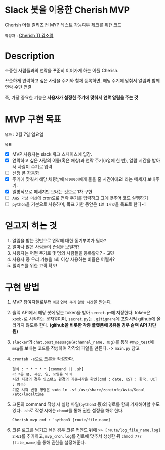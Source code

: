 # Slack 봇을 이용한 Cherish MVP
Cherish 어플 릴리즈 전 MVP 테스트 가능여부 체크를 위한 코드



`작성자` : [Cherish TI 김소령](https://soryeongk.github.io/)



# Description

소중한 사람들과의 연락을 꾸준히 이어가게 하는 어플 Cherish.

꾸준하게 연락하고 싶은 사람을 주기와 함께 등록하면, 해당 주기에 맞춰서 알림과 함께 연락 수단 연결

즉, 가장 중요한 기능은 **사용자가 설정한 주기에 맞춰서 연락 알림을 주는 것**

# MVP 구현 목표

`날짜` : 2월 7일 일요일

`목표`

- [x] MVP 사용자는 slack 워크 스페이스에 입장.
- [x] 연락하고 싶은 사람의 이름(혹은 애칭)과 연락 주기(n일에 한 번), 알람 시간을 받아서 사람이 수기로 입력
- [ ] 신청 폼 자동화
- [x] 주기에 맞춰서 해당 채팅방에 `남쿵둥이`에게 물을 줄 시간이에요! 라는 메세지 보내주기.
- [x] 일방적으로 메세지만 보내는 것으로 1차 구현
- [ ] `AWS 가상 머신`에 cron으로 연락 주기를 입력하고 그에 맞추어 코드 실행하기
- [ ] `python`을 기본으로 사용하며, 목표 기한 동안은 `1일 1커밋`을 목표로 한다~!

# 얻고자 하는 것

1. 알림을 받는 것만으로 연락에 대한 동기부여가 될까?
2. 얼마나 많은 사람들이 관심을 보일까?
3. 사용자는 어떤 주기로 몇 명의 사람들을 등록할까? - 고민
4. 사용자 중 우리 기능을 n회 이상 사용하는 비율은 어떨까?
5. 릴리즈를 위한 고객 확보!

# 구현 방법
1. MVP 참여자들로부터 `애칭` `연락 주기` `알람 시간`을 받는다.

2. 슬랙 API에서 해당 봇에 맞는 token을 받아 `secret.py`에 저장한다.
   token은 `xoxb-`로 시작하는 문자열이며, `secret.py`는 `.gitignore`에 포함시켜 github에 올라가지 않도록 한다.
   **(github을 비롯한 각종 플랫폼에 공유될 경우 슬랙 API 차단됨)**

3. `slacker`의 `chat.post_message(#channel_name, msg)`를 통해 `#mvp_test`에 `msg`를 보내는 코드를 작성하여 각각의 파일을 만든다. -> `main.py` 참고

4. `crontab -e`으로 크론을 작성한다.

   ```
   형식 : * * * * * [command || .sh]
   각 *은 분, 시간, 일, 요일을 의미
   시간 지정의 경우 인스턴스 환경의 기준시각을 확인(cmd : date, KST : 한국, UCT : 영국)
   기준 시각 변경 명령은 sudo ln -sf /usr/share/zoneinfo/Asia/Seoul /etc/localtime
   ```

5. 크론의 command 작성 시 실행 파일(`python3` 등)의 경로를 함께 기재해야할 수도 있다.
   `.sh`로 작성 시에는 `chmod`를 통해 권한 설정을 해야 한다.

   ````
   Cherish mvp cmd : `python3 [route/file_name]
   ````

6. 크론 로그를 남기고 싶은 경우 크론 커멘드 뒤에 `>> [route/log_file_name.log] 2>&1`를 추가하고, `mvp_cron.log`를 경로에 맞추서 생성한 뒤 `chmod 777 [file_name]`을 통해 권한을 설정해준다.
